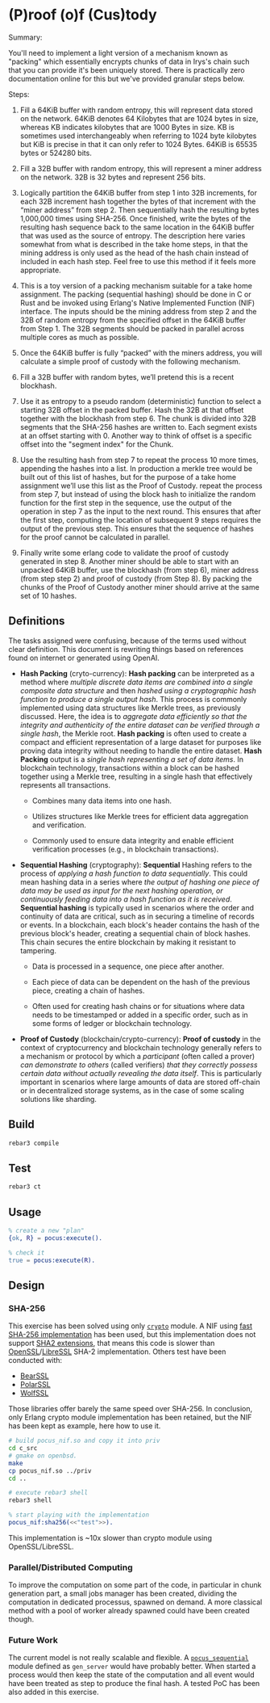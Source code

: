 # (P)roof (o)f (Cus)tody

Summary:

You'll need to implement a light version of a mechanism known as
"packing" which essentially encrypts chunks of data in Irys's chain
such that you can provide it's been uniquely stored. There is
practically zero documentation online for this but we've provided
granular steps below.

Steps:

1. Fill a 64KiB buffer with random entropy, this will represent data
   stored on the network. 64KiB denotes 64 Kilobytes that are 1024
   bytes in size, whereas KB indicates kilobytes that are 1000 Bytes
   in size.  KB is sometimes used interchangeably when referring to
   1024 byte kilobytes but KiB is precise in that it can only refer to
   1024 Bytes. 64KiB is 65535 bytes or 524280 bits.
    
2. Fill a 32B buffer with random entropy, this will represent a miner
   address on the network. 32B is 32 bytes and represent 256 bits.
        
3. Logically partition the 64KiB buffer from step 1 into 32B
   increments, for each 32B increment hash together the bytes of that
   increment with the “miner address” from step 2.  Then sequentially
   hash the resulting bytes 1,000,000 times using SHA-256. Once
   finished, write the bytes of the resulting hash sequence back to
   the same location in the 64KiB buffer that was used as the source
   of entropy. The description here varies somewhat from what is
   described in the take home steps, in that the mining address is
   only used as the head of the hash chain instead of included in each
   hash step. Feel free to use this method if it feels more
   appropriate.
            
4. This is a toy version of a packing mechanism suitable for a take
   home assignment. The packing (sequential hashing) should be done in
   C or Rust and be invoked using Erlang's Native Implemented Function
   (NIF) interface. The inputs should be the mining address from step
   2 and the 32B of random entropy from the specified offset in the
   64KiB buffer from Step 1. The 32B segments should be packed in
   parallel across multiple cores as much as possible.
                
5. Once the 64KiB buffer is fully “packed” with the miners address,
   you will calculate a simple proof of custody with the following
   mechanism.
                    
6. Fill a 32B buffer with random bytes, we’ll pretend this is a recent
   blockhash.
                        
7. Use it as entropy to a pseudo random (deterministic) function to
   select a starting 32B offset in the packed buffer. Hash the 32B at
   that offset together with the blockhash from step 6. The chunk is
   divided into 32B segments that the SHA-256 hashes are written
   to. Each segment exists at an offset starting with 0. Another way
   to think of offset is a specific offset into the "segment index"
   for the Chunk.
                            
8. Use the resulting hash from step 7 to repeat the process 10 more
   times, appending the hashes into a list. In production a merkle
   tree would be built out of this list of hashes, but for the purpose
   of a take home assignment we’ll use this list as the Proof of
   Custody. repeat the process from step 7, but instead of using the
   block hash to initialize the random function for the first step in
   the sequence, use the output of the operation in step 7 as the
   input to the next round.  This ensures that after the first step,
   computing the location of subsequent 9 steps requires the output of
   the previous step. This ensures that the sequence of hashes for the
   proof cannot be calculated in parallel.
                                
9. Finally write some erlang code to validate the proof of custody
   generated in step 8. Another miner should be able to start with an
   unpacked 64KiB buffer, use the blockhash (from step 6), miner
   address (from step step 2) and proof of custody (from Step 8). By
   packing the chunks of the Proof of Custody another miner should
   arrive at the same set of 10 hashes.

## Definitions

The tasks assigned were confusing, because of the terms used without
clear definition. This document is rewriting things based on
references found on internet or generated using OpenAI.

- **Hash Packing** (cryto-currency): **Hash packing** can be
  interpreted as a method where _multiple discrete data items are
  combined into a single composite data structure_ and then _hashed
  using a cryptographic hash function to produce a single output
  hash_. This process is commonly implemented using data structures
  like Merkle trees, as previously discussed. Here, the idea is to
  _aggregate data efficiently so that the integrity and authenticity
  of the entire dataset can be verified through a single hash_, the
  Merkle root. **Hash packing** is often used to create a compact and
  efficient representation of a large dataset for purposes like
  proving data integrity without needing to handle the entire
  dataset. **Hash Packing** output is a _single hash representing a
  set of data items_. In blockchain technology, transactions within a
  block can be hashed together using a Merkle tree, resulting in a
  single hash that effectively represents all transactions.
  
  - Combines many data items into one hash.
  
  - Utilizes structures like Merkle trees for efficient data
    aggregation and verification.
    
  - Commonly used to ensure data integrity and enable efficient
    verification processes (e.g., in blockchain transactions).

- **Sequential Hashing** (cryptography): **Sequential** Hashing refers
  to the process of _applying a hash function to data
  sequentially_. This could mean hashing data in a series where _the
  output of hashing one piece of data may be used as input for the
  next hashing operation, or continuously feeding data into a hash
  function as it is received_. **Sequential hashing** is typically
  used in scenarios where the order and continuity of data are
  critical, such as in securing a timeline of records or events. In a
  blockchain, each block's header contains the hash of the previous
  block's header, creating a sequential chain of block hashes. This
  chain secures the entire blockchain by making it resistant to
  tampering.
  
  - Data is processed in a sequence, one piece after another.
  
  - Each piece of data can be dependent on the hash of the previous
    piece, creating a chain of hashes.
    
  - Often used for creating hash chains or for situations where data
    needs to be timestamped or added in a specific order, such as in
    some forms of ledger or blockchain technology.

- **Proof of Custody** (blockchain/crypto-currency): **Proof of
  custody** in the context of cryptocurrency and blockchain technology
  generally refers to a mechanism or protocol by which a _participant_
  (often called a prover) _can demonstrate to others_ (called
  verifiers) _that they correctly possess certain data without
  actually revealing the data itself_. This is particularly important
  in scenarios where large amounts of data are stored off-chain or in
  decentralized storage systems, as in the case of some scaling
  solutions like sharding.

## Build

```sh
rebar3 compile
```

## Test

```sh
rebar3 ct
```

## Usage

```erlang
% create a new "plan"
{ok, R} = pocus:execute().

% check it
true = pocus:execute(R).
```

## Design

### SHA-256

This exercise has been solved using only
[`crypto`](https://www.erlang.org/doc/man/crypto.html#) module. A NIF
using [fast SHA-256
implementation](https://www.nayuki.io/page/fast-sha2-hashes-in-x86-assembly)
has been used, but this implementation does not support [SHA2
extensions](https://en.wikipedia.org/wiki/Intel_SHA_extensions), that
means this code is slower than
[OpenSSL](https://www.openssl.org/)/[LibreSSL](https://www.libressl.org/)
SHA-2 implementation. Others test have been conducted with:

 - [BearSSL](https://www.bearssl.org/)
 - [PolarSSL](https://polarssl.org/)
 - [WolfSSL](https://www.wolfssl.com/)
 
Those libraries offer barely the same speed over SHA-256. In
conclusion, only Erlang crypto module implementation has been
retained, but the NIF has been kept as example, here how to use it.

```sh
# build pocus_nif.so and copy it into priv
cd c_src
# gmake on openbsd.
make
cp pocus_nif.so ../priv
cd ..

# execute rebar3 shell
rebar3 shell
```

```erlang
% start playing with the implementation
pocus_nif:sha256(<<"test">>).
```

This implementation is ~10x slower than crypto module using
OpenSSL/LibreSSL.

### Parallel/Distributed Computing

To improve the computation on some part of the code, in particular in
chunk generation part, a small jobs manager has been created, dividing
the computation in dedicated processus, spawned on demand. A more
classical method with a pool of worker already spawned could have been
created though.

### Future Work

The current model is not really scalable and flexible. A
[`pocus_sequential`](src/pocus_sequential.erl) module defined as
`gen_server` would have probably better. When started a process would
then keep the state of the computation and all event would have been
treated as step to produce the final hash. A tested PoC has been also
added in this exercise.
